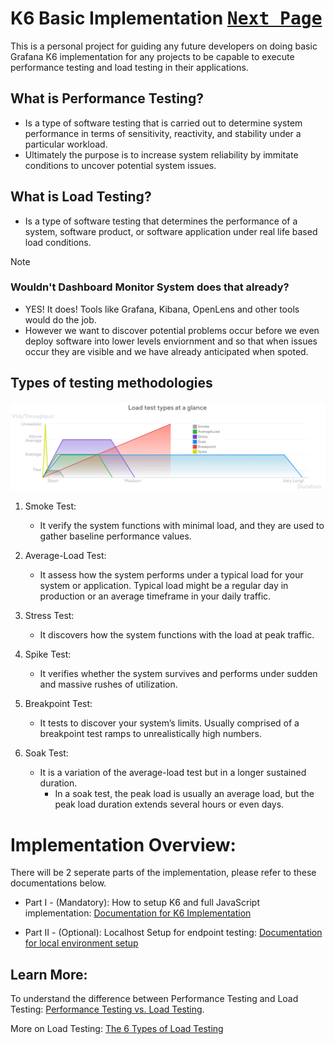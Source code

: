 # K6 Basic Implementation [<kbd>Next Page</kbd>](Performance_Test_Implementation/README.md)
This is a personal project for guiding any future developers on doing basic Grafana K6 implementation for any projects to be capable to execute performance testing and load testing in their applications.

## What is Performance Testing?

- Is a type of software testing that is carried out to determine system performance in terms of sensitivity, reactivity, and stability under a particular workload. 
- Ultimately the purpose is to increase system reliability by immitate conditions to uncover potential system issues.

## What is Load Testing?
- Is a type of software testing that determines the performance of a system, software product, or software application under real life based load conditions. 

> [!NOTE]  
> ### Wouldn't Dashboard Monitor System does that already?
> - YES! It does! Tools like Grafana, Kibana, OpenLens and other tools would do the job. 
> - However we want to discover potential problems occur before we even deploy software into lower levels enviornment and so that when issues occur they are visible and we have already anticipated when spoted.  



## Types of testing methodologies

![Types of Load Testing Overview](/Images/loadTestTypeOverview.png)

1. Smoke Test:
   - It verify the system functions with minimal load, and they are used to gather baseline performance values.

2. Average-Load Test:
   - It assess how the system performs under a typical load for your system or application. Typical load might be a regular day in production or an average timeframe in your daily traffic.

3. Stress Test:
    - It discovers how the system functions with the load at peak traffic.

4. Spike Test:
    - It verifies whether the system survives and performs under sudden and massive rushes of utilization.

5. Breakpoint Test:
    - It tests to discover your system’s limits. Usually comprised of a breakpoint test ramps to unrealistically high numbers.

6. Soak Test: 
    - It is a variation of the average-load test but in a longer sustained duration. 
        - In a soak test, the peak load is usually an average load, but the peak load duration extends several hours or even days.



# Implementation Overview:
There will be 2 seperate parts of the implementation, please refer to these documentations below.
- Part I - (Mandatory): How to setup K6 and full JavaScript implementation: [Documentation for K6 Implementation](Performance_Test_Implementation/README.md)

- Part II - (Optional): Localhost Setup for endpoint testing: [Documentation for local environment setup](local-server/README.md)

## Learn More:

To understand the difference between Performance Testing and Load Testing: [Performance Testing vs. Load Testing](https://www.geeksforgeeks.org/difference-between-performance-testing-and-load-testing/).

More on Load Testing: [The 6 Types of Load Testing](https://grafana.com/load-testing/types-of-load-testing/)
